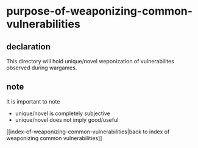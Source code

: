 # purpose-of-weaponizing-common-vulnerabilities


## declaration

This directory will hold unique/novel weponization of vulnerabilites observed during wargames. 

## note

It is important to note

 - unique/novel is completely subjective 
 - unique/novel does not imply good/useful

[[index-of-weaponizing-common-vulnerabilities|back to index of weaponizing common vulnerabilities]]

